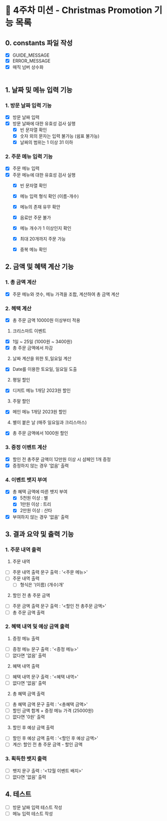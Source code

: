 # 📝 4주차 미션 - Christmas Promotion 기능 목록

## 0. constants 파일 작성

- [x] GUIDE_MESSAGE
- [x] ERROR_MESSAGE
- [x] 매직 넘버 상수화<br /><br />

## 1. 날짜 및 메뉴 입력 기능

### 1. 방문 날짜 입력 기능

- [x] 방문 날짜 입력
- [x] 방문 날짜에 대한 유효성 검사 실행
  - [x] 빈 문자열 확인
  - [x] 숫자 외의 문자는 입력 불가능 (쉼표 불가능)
  - [x] 날짜의 범위는 1 이상 31 이하

### 2. 주문 메뉴 입력 기능

- [x] 주문 메뉴 입력
- [x] 주문 메뉴에 대한 유효성 검사 실행
  - [x] 빈 문자열 확인
  - [x] 메뉴 입력 형식 확인 (이름-개수)
  - [x] 메뉴의 존재 유무 확안
  - [x] 음료만 주문 불가
  - [x] 메뉴 개수가 1 이상인지 확인
  - [x] 최대 20개까지 주문 가능
  - [x] 중복 메뉴 확인


## 2. 금액 및 혜택 계산 기능
### 1. 총 금액 계산
  - [x] 주문 메뉴와 갯수, 메뉴 가격을 조합, 계산하여 총 금액 계산

### 2. 헤택 계산
- [x] 총 주문 금액 10000원 이상부터 적용
1.  크리스마트 이벤트
- [x] 1일 ~ 25일 (1000원 ~ 3400원)
- [x] 총 주문 금액에서 차감
2. 날짜 계산을 위한 토,일요일 계산
- [x] Date를 이용한 토요일, 일요일 도출
2. 평일 할인
- [x] 디저트 메뉴 1개당 2023원 할인
3. 주말 할인
- [x] 메인 메뉴 1개당 2023원 할인
4. 별이 붙은 날 (매주 일요일과 크리스마스)
- [x] 총 주문 금액에서 1000원 할인

### 3. 증정 이벤트 계산

- [x] 할인 전 총주문 금액이 12만원 이상 시 샴페인 1개 증정
- [x] 증정하지 않는 경우 '없음' 출력

### 4. 이벤트 뱃지 부여
- [x] 총 혜택 금액에 따른 뱃지 부여
  - [x] 5천원 이상 : 별
  - [x] 1만원 이상 : 트리
  - [x] 2만원 이상 : 산타
- [x] 부여하지 않는 경우 '없음' 출력

## 3. 결과 요약 및 출력 기능

### 1. 주문 내역 출력
1. 주문 내역
- [ ] 주문 내역 출력 문구 출력 : '<주문 메뉴>'
- [ ] 주문 내역 출력
  - [ ] 형식은 '(이름) (개수)개'
2. 할인 전 총 주문 금액
- [ ] 주문 금액 출력 문구 출력 : '<할인 전 총주문 금액>'
- [ ] 총 주문 금액 출력

### 2. 혜택 내역 및 예상 금액 출력
1. 증정 메뉴 출력
- [ ] 증정 메뉴 문구 출력 : '<증정 메뉴>'
- [ ] 없다면 '없음' 출력
2. 혜택 내역 출력
- [ ] 혜택 내역 문구 출력 : '<혜택 내역>'
- [ ] 없다면 '없음' 출력
2. 총 혜택 금액 출력
- [ ] 총 혜택 금액 문구 출력 : '<총혜택 금액>'
- [ ] 할인 금액 합계 + 증정 메뉴 가격 (25000원)
- [ ] 없다면 '0원' 출력
3. 할인 후 예상 금액 출력
- [ ] 할인 후 예상 금액 출력 : '<할인 후 예상 금액>'
- [ ] 계산: 할인 전 총 주문 금액 - 할인 금액

### 3. 획득한 뱃지 출력
- [ ] 뱃지 문구 출력 : '<12월 이벤트 배지>'
- [ ] 없다면 '없음' 출력

## 4. 테스트

- [ ] 방문 날짜 입력 테스트 작성
- [ ] 메뉴 입력 테스트 작성

<br /><br />
